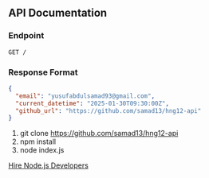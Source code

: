## API Documentation

### Endpoint
`GET /`

### Response Format
```json
{
  "email": "yusufabdulsamad93@gmail.com",
  "current_datetime": "2025-01-30T09:30:00Z",
  "github_url": "https://github.com/samad13/hng12-api"
}
```  

1. git clone https://github.com/samad13/hng12-api
2. npm install
3. node index.js

[Hire Node.js Developers](https://hng.tech/hire/nodejs-developers)
